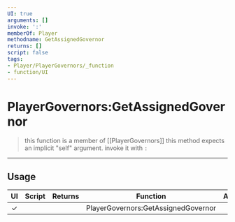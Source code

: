 ```yaml
---
UI: true
arguments: []
invoke: ':'
memberOf: Player
methodname: GetAssignedGovernor
returns: []
script: false
tags:
- Player/PlayerGovernors/_function
- function/UI
---
```

# PlayerGovernors:GetAssignedGovernor
> this function is a member of [[PlayerGovernors]]
> this method expects an implicit "self" argument. invoke it with `:`
-----
## Usage
|  UI | Script | Returns | Function | Arguments |
|:---:|:------:|-------:|:--------:|:---------|
|✓| ||PlayerGovernors:GetAssignedGovernor||
